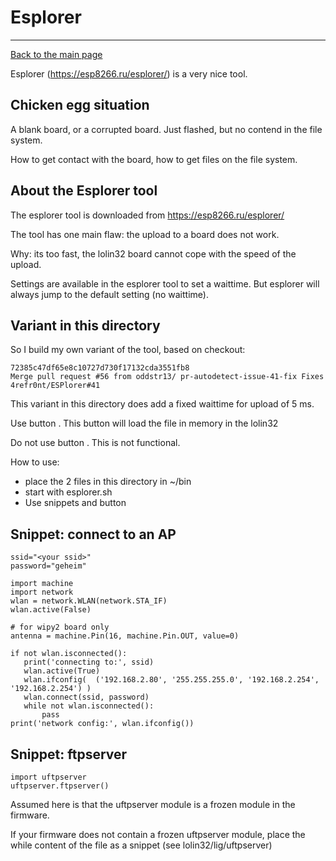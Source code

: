 # Esplorer
***
[Back to the main page](../readme.md)



Esplorer (https://esp8266.ru/esplorer/) is a very nice tool.

## Chicken egg situation 

A blank board, or a corrupted board. Just flashed, but no contend in the file system.

How to get contact with the board, how to get files on the file system.

## About the Esplorer tool

The esplorer tool is downloaded from https://esp8266.ru/esplorer/ 

The tool has one main flaw: the upload to a board does not work.

Why: its too fast, the lolin32 board cannot cope with the speed of the upload.

Settings are available in the esplorer tool to set a waittime. But esplorer will always jump to the default setting (no waittime).

## Variant in this directory

So I build my own variant of the tool, based on checkout:

	72385c47df65e8c10727d730f17132cda3551fb8 
	Merge pull request #56 from oddstr13/ pr-autodetect-issue-41-fix Fixes 4refr0nt/ESPlorer#41

This variant in this directory does add a fixed waittime for upload of 5 ms.

Use  button <Send to ESP>. This button will load the file in memory in the lolin32

Do not use button <Save to ESP>. This is not functional.

How to use:

* place the 2 files in this directory in ~/bin
* start with esplorer.sh
* Use snippets and button <Send to ESP>


## Snippet: connect to an AP

	ssid="<your ssid>"
	password="geheim"

	import machine
	import network
	wlan = network.WLAN(network.STA_IF)
	wlan.active(False)

	# for wipy2 board only
	antenna = machine.Pin(16, machine.Pin.OUT, value=0)

	if not wlan.isconnected():
	   print('connecting to:', ssid)
	   wlan.active(True)
	   wlan.ifconfig(  ('192.168.2.80', '255.255.255.0', '192.168.2.254', '192.168.2.254') )
	   wlan.connect(ssid, password)
	   while not wlan.isconnected():
	       pass
	print('network config:', wlan.ifconfig())

## Snippet: ftpserver

	import uftpserver
	uftpserver.ftpserver()

Assumed here is that the uftpserver module is a frozen module in the firmware.

If your firmware does not contain a frozen uftpserver module, place the while content of the file as a snippet (see lolin32/lig/uftpserver)







